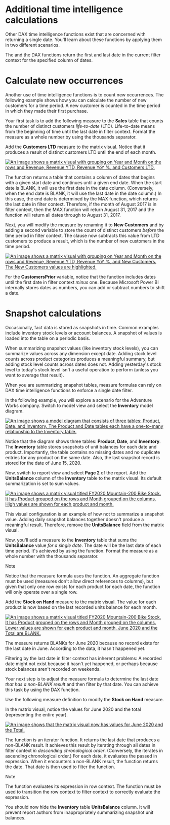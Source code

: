 
# 
# Additional time intelligence calculations

Other DAX time intelligence functions exist that are concerned with returning a single date. You'll learn about these functions by applying them in two different scenarios.

The  and the  DAX functions return the first and last date in the current filter context for the specified column of dates.

## 
# Calculate new occurrences

Another use of time intelligence functions is to count new occurrences. The following example shows how you can calculate the number of new customers for a time period. A new customer is counted in the time period in which they made their first purchase.

Your first task is to add the following measure to the **Sales** table that counts the number of distinct customers *life-to-date* (LTD). Life-to-date means from the beginning of time until the last date in filter context. Format the measure as a whole number by using the thousands separator.

Add the **Customers LTD** measure to the matrix visual. Notice that it produces a result of distinct customers LTD until the end of each month.

[![An image shows a matrix visual with grouping on Year and Month on the rows and Revenue, Revenue YTD, Revenue YoY %, and Customers LTD.](media/dax-matrix-customers-ltd-ssm.png)](media/dax-matrix-customers-ltd-ssm.png#lightbox)

The function returns a table that contains a column of dates that begins with a given start date and continues until a given end date. When the start date is BLANK, it will use the first date in the date column. (Conversely, when the end date is BLANK, it will use the last date in the date column.) In this case, the end date is determined by the MAX function, which returns the last date in filter context. Therefore, if the month of August 2017 is in filter context, then the MAX function will return August 31, 2017 and the function will return all dates through to August 31, 2017.

Next, you will modify the measure by renaming it to **New Customers** and by adding a second variable to store the count of distinct customers *before* the time period in filter context. The clause now subtracts this value from LTD customers to produce a result, which is the number of new customers in the time period.

[![An image shows a matrix visual with grouping on Year and Month on the rows and Revenue, Revenue YTD, Revenue YoY %, and New Customers. The New Customers values are highlighted.](media/dax-matrix-new-customers-ssm.png)](media/dax-matrix-new-customers-ssm.png#lightbox)

For the **CustomersPrior** variable, notice that the function includes dates until the first date in filter context *minus* one. Because Microsoft Power BI internally stores dates as numbers, you can add or subtract numbers to shift a date.

## 
# Snapshot calculations

Occasionally, fact data is stored as snapshots in time. Common examples include inventory stock levels or account balances. A snapshot of values is loaded into the table on a periodic basis.

When summarizing snapshot values (like inventory stock levels), you can summarize values across any dimension except date. Adding stock level counts across product categories produces a meaningful summary, but adding stock level counts across dates does not. Adding yesterday's stock level to today's stock level isn't a useful operation to perform (unless you want to average that result).

When you are summarizing snapshot tables, measure formulas can rely on DAX time intelligence functions to enforce a single date filter.

In the following example, you will explore a scenario for the Adventure Works company. Switch to model view and select the **Inventory** model diagram.

[![An image shows a model diagram that consists of three tables: Product, Date, and Inventory. The Product and Date tables each have a one-to-many relationship to the Inventory table.](media/dax-model-diagram-inventory-ss.png)](media/dax-model-diagram-inventory-ss.png#lightbox)

Notice that the diagram shows three tables: **Product**, **Date**, and **Inventory**. The **Inventory** table stores snapshots of unit balances for each date and product. Importantly, the table contains no missing dates and no duplicate entries for any product on the same date. Also, the last snapshot record is stored for the date of June 15, 2020.

Now, switch to report view and select **Page 2** of the report. Add the **UnitsBalance** column of the **Inventory** table to the matrix visual. Its default summarization is set to sum values.

[![An image shows a matrix visual titled FY2020 Mountain-200 Bike Stock. It has Product grouped on the rows and Month grouped on the columns. High values are shown for each product and month.](media/dax-matrix-mountain-200-bike-stock-1-ss.png)](media/dax-matrix-mountain-200-bike-stock-1-ss.png#lightbox)

This visual configuration is an example of how not to summarize a snapshot value. Adding daily snapshot balances together doesn't produce a meaningful result. Therefore, remove the **UnitsBalance** field from the matrix visual.

Now, you'll add a measure to the **Inventory** table that sums the **UnitsBalance** value *for a single date*. The date will be the last date of each time period. It's achieved by using the function. Format the measure as a whole number with the thousands separator.

Note

Notice that the measure formula uses the function. An aggregate function must be used (measures don't allow direct references to columns), but given that only one row exists for each product for each date, the function will only operate over a single row.

Add the **Stock on Hand** measure to the matrix visual. The value for each product is now based on the last recorded units balance for each month.

[![An image shows a matrix visual titled FY2020 Mountain-200 Bike Stock. It has Product grouped on the rows and Month grouped on the columns. Lower values are shown for each product and month. June 2020 and the Total are BLANK.](media/dax-matrix-mountain-200-bike-stock-2-ss.png)](media/dax-matrix-mountain-200-bike-stock-2-ss.png#lightbox)

The measure returns BLANKs for June 2020 because no record exists for the last date in June. According to the data, it hasn't happened yet.

Filtering by the last date in filter context has inherent problems: A recorded date might not exist because it hasn't yet happened, or perhaps because stock balances aren't recorded on weekends.

Your next step is to adjust the measure formula to determine the last date *that has a non-BLANK result* and then filter by that date. You can achieve this task by using the  DAX function.

Use the following measure definition to modify the **Stock on Hand** measure.

In the matrix visual, notice the values for June 2020 and the total (representing the entire year).

[![An image shows that the matrix visual now has values for June 2020 and the Total.](media/dax-matrix-mountain-200-bike-stock-2020-june-ssm.png)](media/dax-matrix-mountain-200-bike-stock-2020-june-ssm.png#lightbox)

The function is an iterator function. It returns the last date that produces a non-BLANK result. It achieves this result by iterating through all dates in filter context *in descending chronological order*. (Conversely, the iterates in ascending chronological order.) For each date, it evaluates the passed in expression. When it encounters a non-BLANK result, the function returns the date. That date is then used to filter the function.

Note

The function evaluates its expression in row context. The function must be used to transition the row context to filter context to correctly evaluate the expression.

You should now hide the **Inventory** table **UnitsBalance** column. It will prevent report authors from inappropriately summarizing snapshot unit balances.



